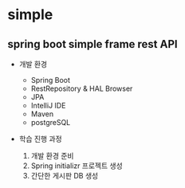 # simple
spring boot simple frame rest API
---
+ 개발 환경
	- Spring Boot
	- RestRepository & HAL Browser
	- JPA
	- IntelliJ IDE
	- Maven
	- postgreSQL

+ 학습 진행 과정
	1. 개발 환경 준비
	2. Spring initializr 프로젝트 생성
	3. 간단한 게시판 DB 생성
